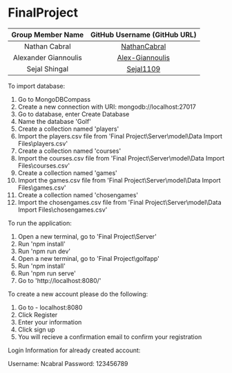 # FinalProject

| Group Member Name | GitHub Username (GitHub URL)|
| :------------------------:|:--------------------------------------:|
| Nathan Cabral | [NathanCabral](https://github.com/NathanCabral) |
| Alexander Giannoulis | [Alex-Giannoulis](https://github.com/Alex-Giannoulis) |
| Sejal Shingal | [Sejal1109](https://github.com/Sejal1109) |

To import database:

1. Go to MongoDBCompass
2. Create a new connection with URI: mongodb://localhost:27017
3. Go to database, enter Create Database
4. Name the database 'Golf'
5. Create a collection named 'players'
6. Import the players.csv file from 'Final Project\Server\model\Data Import Files\players.csv'
7. Create a collection named 'courses' 
8. Import the courses.csv file from 'Final Project\Server\model\Data Import Files\courses.csv'
9. Create a collection named 'games'
10. Import the games.csv file from 'Final Project\Server\model\Data Import Files\games.csv'
11. Create a collection named 'chosengames'
12. Import the chosengames.csv file from 'Final Project\Server\model\Data Import Files\chosengames.csv'

To run the application:

1. Open a new terminal, go to 'Final Project\Server\'
2. Run 'npm install'
3. Run 'npm run dev'
4. Open a new terminal, go to 'Final Project\golfapp\'
5. Run 'npm install'
6. Run 'npm run serve'
7. Go to 'http://localhost:8080/'

To create a new account please do the following:

1. Go to - localhost:8080
2. Click Register
3. Enter your information
4. Click sign up
5. You will recieve a confirmation email to confirm your registration

Login Information for already created account:

Username: Ncabral
Password: 123456789